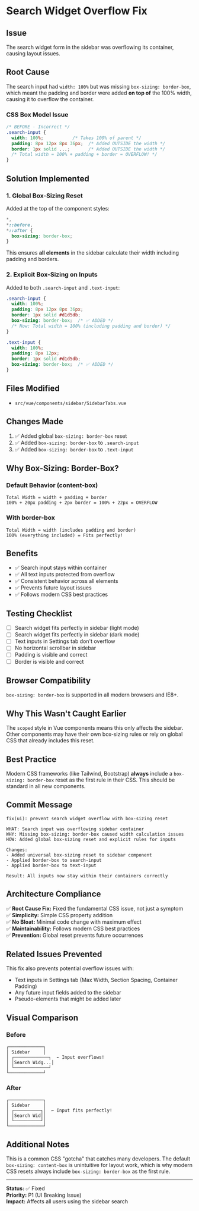 # Search Widget Overflow Fix

## Issue
The search widget form in the sidebar was overflowing its container, causing layout issues.

## Root Cause
The search input had `width: 100%` but was missing `box-sizing: border-box`, which meant the padding and border were added **on top of** the 100% width, causing it to overflow the container.

### CSS Box Model Issue
```css
/* BEFORE - Incorrect */
.search-input {
  width: 100%;           /* Takes 100% of parent */
  padding: 8px 12px 8px 36px;  /* Added OUTSIDE the width */
  border: 1px solid ...;       /* Added OUTSIDE the width */
  /* Total width = 100% + padding + border = OVERFLOW! */
}
```

## Solution Implemented

### 1. Global Box-Sizing Reset
Added at the top of the component styles:

```css
*,
*::before,
*::after {
  box-sizing: border-box;
}
```

This ensures **all elements** in the sidebar calculate their width including padding and borders.

### 2. Explicit Box-Sizing on Inputs
Added to both `.search-input` and `.text-input`:

```css
.search-input {
  width: 100%;
  padding: 8px 12px 8px 36px;
  border: 1px solid #d1d5db;
  box-sizing: border-box;  /* ✅ ADDED */
  /* Now: Total width = 100% (including padding and border) */
}

.text-input {
  width: 100%;
  padding: 8px 12px;
  border: 1px solid #d1d5db;
  box-sizing: border-box;  /* ✅ ADDED */
}
```

## Files Modified
- `src/vue/components/sidebar/SidebarTabs.vue`

## Changes Made
1. ✅ Added global `box-sizing: border-box` reset
2. ✅ Added `box-sizing: border-box` to `.search-input`
3. ✅ Added `box-sizing: border-box` to `.text-input`

## Why Box-Sizing: Border-Box?

### Default Behavior (content-box)
```
Total Width = width + padding + border
100% + 20px padding + 2px border = 100% + 22px = OVERFLOW
```

### With border-box
```
Total Width = width (includes padding and border)
100% (everything included) = Fits perfectly!
```

## Benefits
- ✅ Search input stays within container
- ✅ All text inputs protected from overflow
- ✅ Consistent behavior across all elements
- ✅ Prevents future layout issues
- ✅ Follows modern CSS best practices

## Testing Checklist
- [ ] Search widget fits perfectly in sidebar (light mode)
- [ ] Search widget fits perfectly in sidebar (dark mode)
- [ ] Text inputs in Settings tab don't overflow
- [ ] No horizontal scrollbar in sidebar
- [ ] Padding is visible and correct
- [ ] Border is visible and correct

## Browser Compatibility
`box-sizing: border-box` is supported in all modern browsers and IE8+.

## Why This Wasn't Caught Earlier
The `scoped` style in Vue components means this only affects the sidebar. Other components may have their own box-sizing rules or rely on global CSS that already includes this reset.

## Best Practice
Modern CSS frameworks (like Tailwind, Bootstrap) **always** include a `box-sizing: border-box` reset as the first rule in their CSS. This should be standard in all new components.

## Commit Message
```
fix(ui): prevent search widget overflow with box-sizing reset

WHAT: Search input was overflowing sidebar container
WHY: Missing box-sizing: border-box caused width calculation issues
HOW: Added global box-sizing reset and explicit rules for inputs

Changes:
- Added universal box-sizing reset to sidebar component
- Applied border-box to search-input
- Applied border-box to text-input

Result: All inputs now stay within their containers correctly
```

## Architecture Compliance
✅ **Root Cause Fix:** Fixed the fundamental CSS issue, not just a symptom  
✅ **Simplicity:** Simple CSS property addition  
✅ **No Bloat:** Minimal code change with maximum effect  
✅ **Maintainability:** Follows modern CSS best practices  
✅ **Prevention:** Global reset prevents future occurrences

## Related Issues Prevented
This fix also prevents potential overflow issues with:
- Text inputs in Settings tab (Max Width, Section Spacing, Container Padding)
- Any future input fields added to the sidebar
- Pseudo-elements that might be added later

## Visual Comparison

### Before
```
┌─────────────┐
│ Sidebar     │
│ ┌─────────────┐  ← Input overflows!
│ │Search Widg...│
│ └─────────────┘
└─────────────┘
```

### After
```
┌─────────────┐
│ Sidebar     │
│ ┌──────────┐│  ← Input fits perfectly!
│ │Search Wid││
│ └──────────┘│
└─────────────┘
```

## Additional Notes
This is a common CSS "gotcha" that catches many developers. The default `box-sizing: content-box` is unintuitive for layout work, which is why modern CSS resets always include `box-sizing: border-box` as the first rule.

---

**Status:** ✅ Fixed  
**Priority:** P1 (UI Breaking Issue)  
**Impact:** Affects all users using the sidebar search
